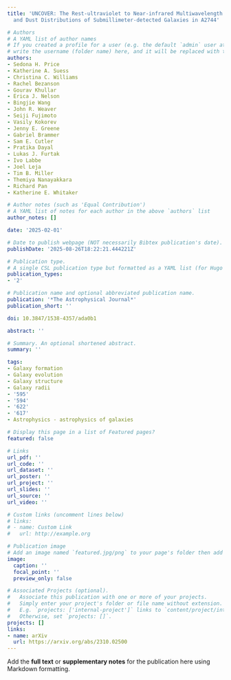 ```yaml
---
title: 'UNCOVER: The Rest-ultraviolet to Near-infrared Multiwavelength Structures
  and Dust Distributions of Submillimeter-detected Galaxies in A2744'

# Authors
# A YAML list of author names
# If you created a profile for a user (e.g. the default `admin` user at `content/authors/admin/`), 
# write the username (folder name) here, and it will be replaced with their full name and linked to their profile.
authors:
- Sedona H. Price
- Katherine A. Suess
- Christina C. Williams
- Rachel Bezanson
- Gourav Khullar
- Erica J. Nelson
- Bingjie Wang
- John R. Weaver
- Seiji Fujimoto
- Vasily Kokorev
- Jenny E. Greene
- Gabriel Brammer
- Sam E. Cutler
- Pratika Dayal
- Lukas J. Furtak
- Ivo Labbe
- Joel Leja
- Tim B. Miller
- Themiya Nanayakkara
- Richard Pan
- Katherine E. Whitaker

# Author notes (such as 'Equal Contribution')
# A YAML list of notes for each author in the above `authors` list
author_notes: []

date: '2025-02-01'

# Date to publish webpage (NOT necessarily Bibtex publication's date).
publishDate: '2025-08-26T18:22:21.444221Z'

# Publication type.
# A single CSL publication type but formatted as a YAML list (for Hugo requirements).
publication_types:
- '2'

# Publication name and optional abbreviated publication name.
publication: '*The Astrophysical Journal*'
publication_short: ''

doi: 10.3847/1538-4357/ada0b1

abstract: ''

# Summary. An optional shortened abstract.
summary: ''

tags:
- Galaxy formation
- Galaxy evolution
- Galaxy structure
- Galaxy radii
- '595'
- '594'
- '622'
- '617'
- Astrophysics - astrophysics of galaxies

# Display this page in a list of Featured pages?
featured: false

# Links
url_pdf: ''
url_code: ''
url_dataset: ''
url_poster: ''
url_project: ''
url_slides: ''
url_source: ''
url_video: ''

# Custom links (uncomment lines below)
# links:
# - name: Custom Link
#   url: http://example.org

# Publication image
# Add an image named `featured.jpg/png` to your page's folder then add a caption below.
image:
  caption: ''
  focal_point: ''
  preview_only: false

# Associated Projects (optional).
#   Associate this publication with one or more of your projects.
#   Simply enter your project's folder or file name without extension.
#   E.g. `projects: ['internal-project']` links to `content/project/internal-project/index.md`.
#   Otherwise, set `projects: []`.
projects: []
links:
- name: arXiv
  url: https://arxiv.org/abs/2310.02500
---
```


Add the **full text** or **supplementary notes** for the publication here using Markdown formatting.
